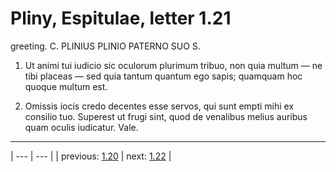 # Pliny, Espitulae, letter 1.21

greeting. C. PLINIUS PLINIO PATERNO SUO S.



1. Ut animi tui iudicio sic oculorum plurimum tribuo, non quia multum — ne tibi placeas — sed quia tantum quantum ego sapis; quamquam hoc quoque multum est.



2. Omissis iocis credo decentes esse servos, qui sunt empti mihi ex consilio tuo. Superest ut frugi sint, quod de venalibus melius auribus quam oculis iudicatur. Vale.



---

| --- | --- |
| previous: [1.20](../1.20/) | next: [1.22](../1.22/) |